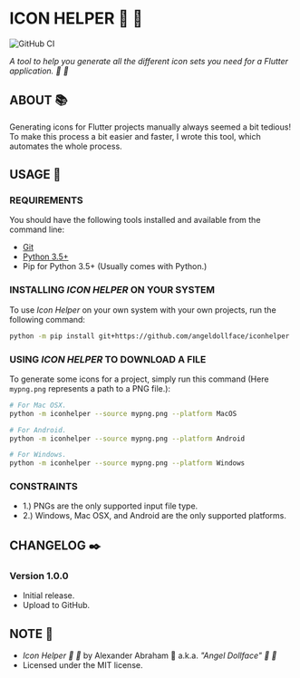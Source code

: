 # ICON HELPER :hammer: :snake:

![GitHub CI](https://github.com/angeldollface/iconhelper/actions/workflows/python.yml/badge.svg)

*A tool to help you generate all the different icon sets you need for a Flutter application. :hammer: :snake:*

## ABOUT :books:

Generating icons for Flutter projects manually always seemed a bit tedious! To make this process a bit easier and faster, I wrote this tool, which automates the whole process.

## USAGE :hammer:

### REQUIREMENTS

You should have the following tools installed and available from the command line:

- [Git](https://git-scm.org)
- [Python 3.5+](https://www.python.org/downloads/)
- Pip for Python 3.5+ (Usually comes with Python.)

### INSTALLING *ICON HELPER* ON YOUR SYSTEM

To use *Icon Helper* on your own system with your own projects, run the following command:

```bash
python -m pip install git+https://github.com/angeldollface/iconhelper
```

### USING *ICON HELPER* TO DOWNLOAD A FILE

To generate some icons for a project, simply run this command (Here `mypng.png` represents a path to a PNG file.):

```bash
# For Mac OSX.
python -m iconhelper --source mypng.png --platform MacOS

# For Android.
python -m iconhelper --source mypng.png --platform Android

# For Windows.
python -m iconhelper --source mypng.png --platform Windows
```

### CONSTRAINTS

- 1.) PNGs are the only supported input file type.
- 2.) Windows, Mac OSX, and Android are the only supported platforms.

## CHANGELOG :black_nib:

### Version 1.0.0

- Initial release.
- Upload to GitHub.

## NOTE :scroll:

- *Icon Helper :hammer: :snake:* by Alexander Abraham :black_heart: a.k.a. *"Angel Dollface" :dolls: :ribbon:*
- Licensed under the MIT license.

